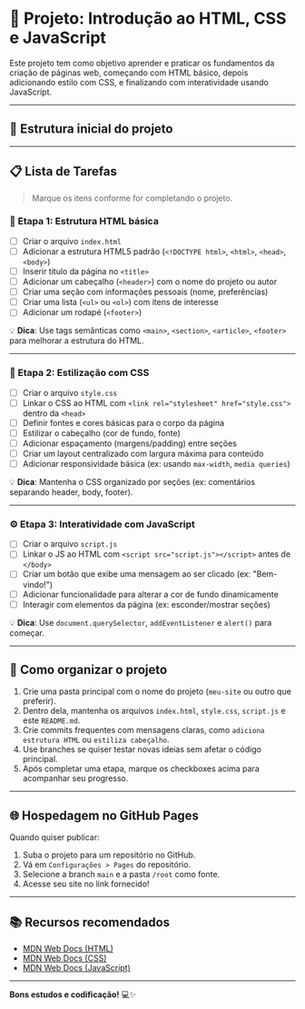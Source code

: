 # 🚀 Projeto: Introdução ao HTML, CSS e JavaScript

Este projeto tem como objetivo aprender e praticar os fundamentos da criação de páginas web, começando com HTML básico, depois adicionando estilo com CSS, e finalizando com interatividade usando JavaScript.

---

## 📁 Estrutura inicial do projeto


---

## 📋 Lista de Tarefas

> Marque os itens conforme for completando o projeto.

### 🧱 Etapa 1: Estrutura HTML básica

- [ ] Criar o arquivo `index.html`
- [ ] Adicionar a estrutura HTML5 padrão (`<!DOCTYPE html>`, `<html>`, `<head>`, `<body>`)
- [ ] Inserir título da página no `<title>`
- [ ] Adicionar um cabeçalho (`<header>`) com o nome do projeto ou autor
- [ ] Criar uma seção com informações pessoais (nome, preferências)
- [ ] Criar uma lista (`<ul>` ou `<ol>`) com itens de interesse
- [ ] Adicionar um rodapé (`<footer>`)

💡 **Dica**: Use tags semânticas como `<main>`, `<section>`, `<article>`, `<footer>` para melhorar a estrutura do HTML.

---

### 🎨 Etapa 2: Estilização com CSS

- [ ] Criar o arquivo `style.css`
- [ ] Linkar o CSS ao HTML com `<link rel="stylesheet" href="style.css">` dentro da `<head>`
- [ ] Definir fontes e cores básicas para o corpo da página
- [ ] Estilizar o cabeçalho (cor de fundo, fonte)
- [ ] Adicionar espaçamento (margens/padding) entre seções
- [ ] Criar um layout centralizado com largura máxima para conteúdo
- [ ] Adicionar responsividade básica (ex: usando `max-width`, `media queries`)

💡 **Dica**: Mantenha o CSS organizado por seções (ex: comentários separando header, body, footer).

---

### ⚙️ Etapa 3: Interatividade com JavaScript

- [ ] Criar o arquivo `script.js`
- [ ] Linkar o JS ao HTML com `<script src="script.js"></script>` antes de `</body>`
- [ ] Criar um botão que exibe uma mensagem ao ser clicado (ex: "Bem-vindo!")
- [ ] Adicionar funcionalidade para alterar a cor de fundo dinamicamente
- [ ] Interagir com elementos da página (ex: esconder/mostrar seções)

💡 **Dica**: Use `document.querySelector`, `addEventListener` e `alert()` para começar.

---

## 🧭 Como organizar o projeto

1. Crie uma pasta principal com o nome do projeto (`meu-site` ou outro que preferir).
2. Dentro dela, mantenha os arquivos `index.html`, `style.css`, `script.js` e este `README.md`.
3. Crie commits frequentes com mensagens claras, como `adiciona estrutura HTML` ou `estiliza cabeçalho`.
4. Use branches se quiser testar novas ideias sem afetar o código principal.
5. Após completar uma etapa, marque os checkboxes acima para acompanhar seu progresso.

---

## 🌐 Hospedagem no GitHub Pages

Quando quiser publicar:

1. Suba o projeto para um repositório no GitHub.
2. Vá em `Configurações > Pages` do repositório.
3. Selecione a branch `main` e a pasta `/root` como fonte.
4. Acesse seu site no link fornecido!

---

## 📚 Recursos recomendados

- [MDN Web Docs (HTML)](https://developer.mozilla.org/pt-BR/docs/Web/HTML)
- [MDN Web Docs (CSS)](https://developer.mozilla.org/pt-BR/docs/Web/CSS)
- [MDN Web Docs (JavaScript)](https://developer.mozilla.org/pt-BR/docs/Web/JavaScript)

---

**Bons estudos e codificação!** 💻✨  
